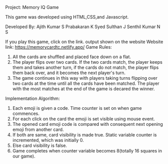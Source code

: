 Project: Memory IQ Game

This game was developed using HTML,CSS,and Javascript.

Developed By:
Ajith Kumar S
Prabakaran K
Syed Sulthan J
Senthil Kumar N S

If you play this game, click on the link.
output shown on the website
Website link: https://memorycardtc.netlify.app/
Game Rules: 
1. All the cards are shuffled and placed face down on a flat.
2. The player flips over two cards. If the two cards match, the player keeps them and takes another turn, if the cards do not match,
the player flips them back over, and it becomes the next player's turn.
3. The game continues in this way with players taking turns flipping over two cards at the time until all the cards have been matched.
The player with the most matches at the end of the game is decared the winner.

Implementation Algorithm:
1. Each emoji is given a code. Time counter is set on when game commences.
2. For each click on the card the emoji is set visible using mouse event.
3. The opened card emoji code is compared with consequent next opening emoji from another card.
4. If both are same, card visibility is made true. Static variable counter is incremented, which was initially 0.
5. Else card visibility is false. 
6. Game completes when counter variable becomes 8(totally 16 squares in our game).



